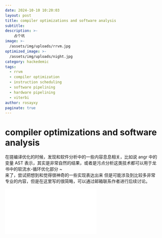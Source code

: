 ```yaml
---
date: 2024-10-10 10:20:03
layout: post
title: compiler optimizations and software analysis
subtitle: 
description: >-
    占个坑
image: >-
  /assets/img/uploads/rrvm.jpg
optimized_image: >-
  /assets/img/uploads/night.jpg
category: hackedemic
tags:
  - rrvm
  - compiler optimization
  - instruction scheduling
  - software pipelining
  - hardware pipelining
  - viterbi
author: rosayxy
paginate: true
---
```

# compiler optimizations and software analysis
在搓编译优化的时候，发现和软件分析中的一些内容息息相关，比如说 angr 中的变量 AST 表示，其实是非常自然的结果，或者是污点分析这类技术都可以用于龙书中的软流水-循环优化部分 ~    
来了，尝试把想到和觉得很神奇的一些实现表达出来 但是可能涉及到比较多非常专业的内容，但是在这里写的很简略，可以通过邮箱联系作者进行后续讨论。    

![链接](../pdfs/compiler_engineering_and_software_analysis.pdf)
